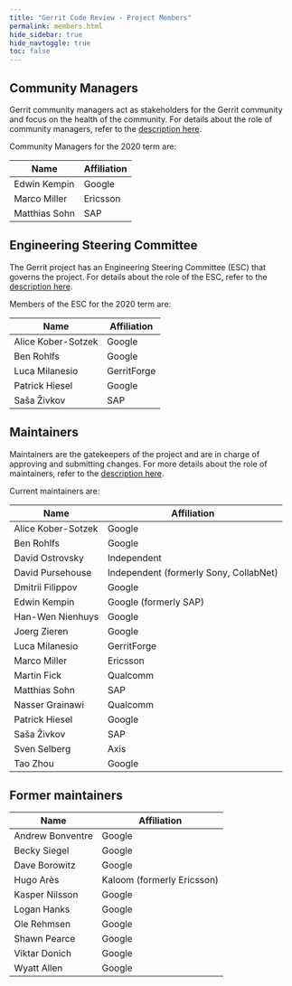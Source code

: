 ```yaml
---
title: "Gerrit Code Review - Project Members"
permalink: members.html
hide_sidebar: true
hide_navtoggle: true
toc: false
---
```


## Community Managers

Gerrit community managers act as stakeholders for the Gerrit community
and focus on the health of the community. For details about the role of
community managers, refer to the
[description here](https://gerrit-review.googlesource.com/Documentation/dev-roles.html#community-manager).

Community Managers for the 2020 term are:

| Name                  | Affiliation            |
|-----------------------|------------------------|
| Edwin Kempin          | Google                 |
| Marco Miller          | Ericsson               |
| Matthias Sohn         | SAP                    |

## Engineering Steering Committee

The Gerrit project has an Engineering Steering Committee (ESC) that
governs the project. For details about the role of the ESC, refer to the
[description here](https://gerrit-review.googlesource.com/Documentation/dev-processes.html#steering-committee).

Members of the ESC for the 2020 term are:

| Name                  | Affiliation            |
|-----------------------|------------------------|
| Alice Kober-Sotzek    | Google                 |
| Ben Rohlfs            | Google                 |
| Luca Milanesio        | GerritForge            |
| Patrick Hiesel        | Google                 |
| Saša Živkov           | SAP                    |

## Maintainers

Maintainers are the gatekeepers of the project and are in charge of approving
and submitting changes. For more details about the role of maintainers, refer
to the
[description here](https://gerrit-review.googlesource.com/Documentation/dev-roles.html#maintainer).

Current maintainers are:

| Name                  | Affiliation                             |
|-----------------------|-----------------------------------------|
| Alice Kober-Sotzek    | Google                                  |
| Ben Rohlfs            | Google                                  |
| David Ostrovsky       | Independent                             |
| David Pursehouse      | Independent (formerly Sony, CollabNet)  |
| Dmitrii Filippov      | Google                                  |
| Edwin Kempin          | Google (formerly SAP)                   |
| Han-Wen Nienhuys      | Google                                  |
| Joerg Zieren          | Google                                  |
| Luca Milanesio        | GerritForge                             |
| Marco Miller          | Ericsson                                |
| Martin Fick           | Qualcomm                                |
| Matthias Sohn         | SAP                                     |
| Nasser Grainawi       | Qualcomm                                |
| Patrick Hiesel        | Google                                  |
| Saša Živkov           | SAP                                     |
| Sven Selberg          | Axis                                    |
| Tao Zhou              | Google                                  |

## Former maintainers

| Name                  | Affiliation                |
|-----------------------|----------------------------|
| Andrew Bonventre      | Google                     |
| Becky Siegel          | Google                     |
| Dave Borowitz         | Google                     |
| Hugo Arès             | Kaloom (formerly Ericsson) |
| Kasper Nilsson        | Google                     |
| Logan Hanks           | Google                     |
| Ole Rehmsen           | Google                     |
| Shawn Pearce          | Google                     |
| Viktar Donich         | Google                     |
| Wyatt Allen           | Google                     |
